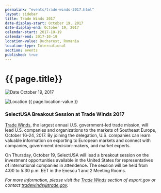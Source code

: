 ```yaml
---
permalink: "events/trade-winds-2017.html"
layout: sidebar
title: Trade Winds 2017
date-display-start: October 19, 2017
date-display-end: October 19, 2017
calendar-start: 2017-10-19
calendar-end: 2017-10-19
location-value: Bucharest, Romania
location-type: International
section: events
published: true
---
```


# {{ page.title}}

![Date](https://google.github.io/material-design-icons/action/svg/design/ic_event_24px.svg "Date") October 19, 2017

![Location](http://google.github.io/material-design-icons/social/svg/design/ic_location_city_24px.svg "Location") {{ page.location-value }}

### SelectUSA Breakout Session at Trade Winds 2017

[Trade Winds](http://2016.export.gov/TradeWinds/index.asp), the largest annual U.S. government-led trade mission, will lead U.S. companies and organizations to the markets of Southeast Europe, October 16-24, 2017. By joining the delegation, U.S. companies can learn valuable information on exporting to European markets and connect with companies, government decision-makers, and market experts.

On Thursday, October 19, SelectUSA will lead a breakout session on the investment opportunities available in the United States for representatives of international companies in attendence. The session will be held from 4:00 to 5:30 p.m. EET in the Enescu 1 and 2 Meeting Rooms.

_For more information, please visit the [Trade Winds](http://2016.export.gov/TradeWinds/index.asp) section of export.gov or contact [tradewinds@trade.gov](mailto:tradewinds@trade.gov)._
